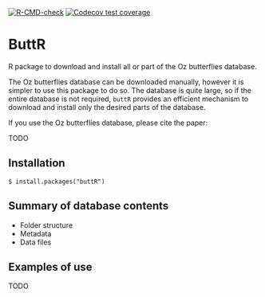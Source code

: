 <!-- badges: start -->
[![R-CMD-check](https://github.com/DiogoJackson/ButtR/actions/workflows/R-CMD-check.yaml/badge.svg)](https://github.com/DiogoJackson/ButtR/actions/workflows/R-CMD-check.yaml)
[![Codecov test coverage](https://codecov.io/gh/DiogoJackson/ButtR/graph/badge.svg)](https://app.codecov.io/gh/DiogoJackson/ButtR)
<!-- badges: end -->

# ButtR

R package to download and install all or part of the Oz butterflies database.

The Oz butterflies database can be downloaded manually, however it is simpler to
use this package to do so. The database is quite large, so if the
entire database is not required, `buttR` provides an efficient mechanism to download
and install only the desired parts of the database.

If you use the Oz butterflies database, please cite the paper:

TODO

## Installation

    $ install.packages("buttR")

## Summary of database contents

* Folder structure
* Metadata
* Data files

## Examples of use

TODO
